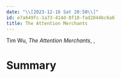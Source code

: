 ```yaml
---
date: "\\[2023-12-16 Sat 20:50\\]"
id: e7a649fc-1a73-414d-8f18-fad2844bc6a6
title: The Attention Merchants
---
```


Tim Wu, *The Attention Merchants*, ,

# Summary
